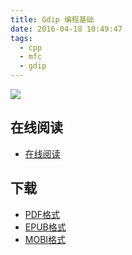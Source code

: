 ```yaml
---
title: Gdip 编程基础
date: 2016-04-18 10:49:47
tags:
  - cpp
  - mfc
  - gdip
---
```


![](https://ek8whxe.cloudimg.io/s/width/226/https://www.gitbook.com/cover/book/wizardforcel/gdip-basic.jpg?build=1452162345819&v=12.0.4)

<!--more-->

## 在线阅读 ##

+ [在线阅读](https://www.gitbook.com/book/wizardforcel/gdip-basic/details)

## 下载 ##

+ [PDF格式](https://www.gitbook.com/download/pdf/book/wizardforcel/gdip-basic)
+ [EPUB格式](https://www.gitbook.com/download/epub/book/wizardforcel/gdip-basic)
+ [MOBI格式](https://www.gitbook.com/download/mobi/book/wizardforcel/gdip-basic)
